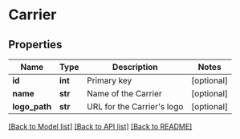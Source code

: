 # Carrier

## Properties
Name | Type | Description | Notes
------------ | ------------- | ------------- | -------------
**id** | **int** | Primary key | [optional] 
**name** | **str** | Name of the Carrier | [optional] 
**logo_path** | **str** | URL for the Carrier&#39;s logo | [optional] 

[[Back to Model list]](../README.md#documentation-for-models) [[Back to API list]](../README.md#documentation-for-api-endpoints) [[Back to README]](../README.md)


